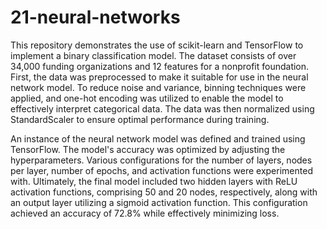 # 21-neural-networks

This repository demonstrates the use of scikit-learn and TensorFlow to implement a binary classification model. The dataset consists of over 34,000 funding organizations and 12 features for a nonprofit foundation. First, the data was preprocessed to make it suitable for use in the neural network model. To reduce noise and variance, binning techniques were applied, and one-hot encoding was utilized to enable the model to effectively interpret categorical data. The data was then normalized using StandardScaler to ensure optimal performance during training.

An instance of the neural network model was defined and trained using TensorFlow. The model's accuracy was optimized by adjusting the hyperparameters. Various configurations for the number of layers, nodes per layer, number of epochs, and activation functions were experimented with. Ultimately, the final model included two hidden layers with ReLU activation functions, comprising 50 and 20 nodes, respectively, along with an output layer utilizing a sigmoid activation function. This configuration achieved an accuracy of 72.8% while effectively minimizing loss.
